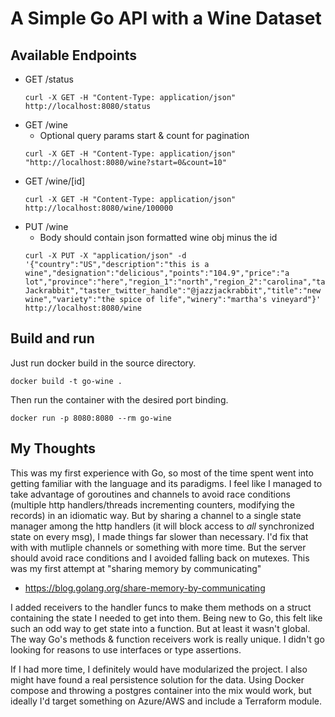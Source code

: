 # A Simple Go API with a Wine Dataset

## Available Endpoints
- GET /status
   ```
   curl -X GET -H "Content-Type: application/json" http://localhost:8080/status
   ```
- GET /wine
  - Optional query params start & count for pagination
   ```
   curl -X GET -H "Content-Type: application/json" "http://localhost:8080/wine?start=0&count=10"
  ```
- GET /wine/[id]
  ```
  curl -X GET -H "Content-Type: application/json" http://localhost:8080/wine/100000
  ```
- PUT /wine
  - Body should contain json formatted wine obj minus the id
   ```
  curl -X PUT -X "application/json" -d '{"country":"US","description":"this is a wine","designation":"delicious","points":"104.9","price":"a lot","province":"here","region_1":"north","region_2":"carolina","taster_name":"Jazz Jackrabbit","taster_twitter_handle":"@jazzjackrabbit","title":"new wine","variety":"the spice of life","winery":"martha's vineyard"}' http://localhost:8080/wine
   ```

## Build and run
Just run docker build in the source directory.
```
docker build -t go-wine .
```
Then run the container with the desired port binding.
```
docker run -p 8080:8080 --rm go-wine
```

## My Thoughts

This was my first experience with Go, so most of the time spent went into getting familiar with the language and its paradigms. I feel like I managed to take advantage of goroutines and channels to avoid race conditions (multiple http handlers/threads incrementing counters, modifying the records) in an idiomatic way. But by sharing a channel to a single state manager among the http handlers (it will block access to _all_ synchronized state on every msg), I made things far slower than necessary. I'd fix that with with mutliple channels or something with more time. But the server should avoid race conditions and I avoided falling back on mutexes. This was my first attempt at "sharing memory by communicating"
- https://blog.golang.org/share-memory-by-communicating

I added receivers to the handler funcs to make them methods on a struct containing the state I needed to get into them. Being new to Go, this felt like such an odd way to get state into a function. But at least it wasn't global. The way Go's methods & function receivers work is really unique. I didn't go looking for reasons to use interfaces or type assertions.

If I had more time, I definitely would have modularized the project. I also might have found a real persistence solution for the data. Using Docker compose and throwing a postgres container into the mix would work, but ideally I'd target something on Azure/AWS and include a Terraform module.
